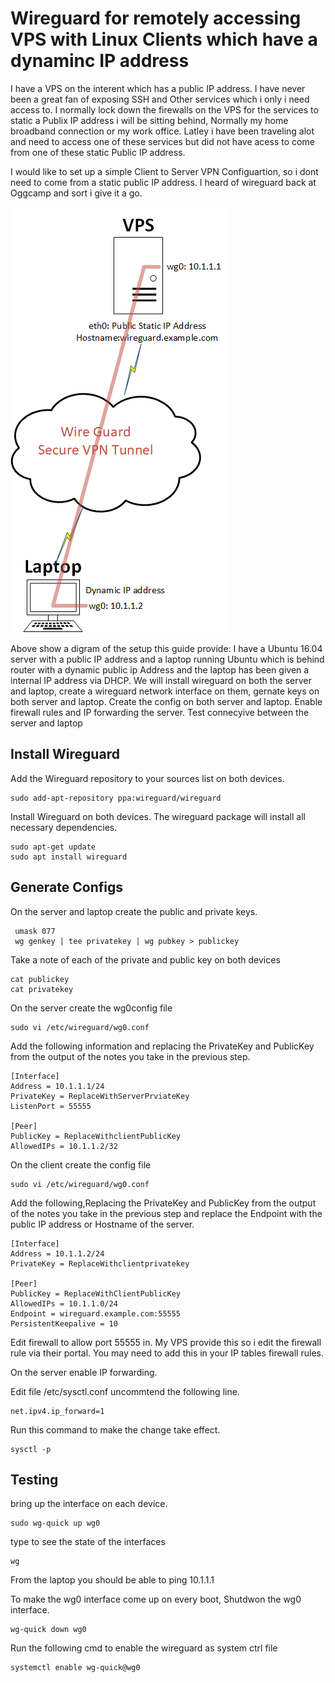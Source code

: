 # Wireguard for remotely accessing VPS with Linux Clients which have a dynaminc IP address

I have a VPS on the interent which has a public IP address. I have never been a great fan of exposing SSH and Other services which i only i need access to. I normally lock down the firewalls on the VPS for the services to static a Publix IP address i will be sitting behind, Normally my home broadband connection or my work office. Latley i have been traveling alot and need to access one of these services but did not have acess to come from one of these static Public IP address.

I would like to set up a simple Client to Server VPN Configuartion, so i dont need to come from a static public IP address. I heard of wireguard back at Oggcamp and sort i give it a go.


![Wireguard Overview](wireguard.png)

Above show a digram of the setup this guide provide: I have a Ubuntu 16.04 server with a public IP address and a laptop running Ubuntu which is behind router with a dynamic public ip Address and the laptop has been given a internal IP address via DHCP. We will install wireguard on both the server and laptop, create a wireguard network interface on them, gernate keys on both server and laptop. Create the config on both server and laptop. Enable firewall rules and IP forwarding the server. Test connecyive between the server and laptop

## Install Wireguard

Add the Wireguard repository to your sources list on both devices. 
```
sudo add-apt-repository ppa:wireguard/wireguard
```

Install Wireguard on both devices. The wireguard package will install all necessary dependencies.

```
sudo apt-get update
sudo apt install wireguard
```

## Generate Configs

On the server and laptop create the public and private keys.
```
 umask 077
 wg genkey | tee privatekey | wg pubkey > publickey

```
Take a note of each of the private and public key on both devices
```
cat publickey
cat privatekey
```
On the server create the wg0config file

```
sudo vi /etc/wireguard/wg0.conf
```
Add the following information and replacing the PrivateKey and PublicKey from the output of the notes you take in the previous step.
```
[Interface]
Address = 10.1.1.1/24
PrivateKey = ReplaceWithServerPrviateKey
ListenPort = 55555

[Peer]
PublicKey = ReplaceWithclientPublicKey
AllowedIPs = 10.1.1.2/32
```

On the client create the config file

```
sudo vi /etc/wireguard/wg0.conf
```
Add the following,Replacing the PrivateKey and PublicKey from the output of the notes you take in the previous step and replace the Endpoint with the public IP address or Hostname of the server.
```
[Interface]
Address = 10.1.1.2/24
PrivateKey = ReplaceWithclientprivatekey

[Peer]
PublicKey = ReplaceWithClientPublicKey
AllowedIPs = 10.1.1.0/24
Endpoint = wireguard.example.com:55555
PersistentKeepalive = 10
````

Edit firewall to allow port 55555 in. My VPS provide this so i edit the firewall rule via their portal. You may need to add this in your IP tables firewall rules.

On the server enable IP forwarding.

Edit file /etc/sysctl.conf uncommtend the following line.

```
net.ipv4.ip_forward=1
```
Run this command to make the change take effect.
```
sysctl -p
```
## Testing

bring up the interface on each device.
```
sudo wg-quick up wg0
```
type to see the state of the interfaces
```
wg
```
From the laptop you should be able to ping 10.1.1.1

To make the wg0 interface come up on every boot, Shutdwon the wg0 interface.
```
wg-quick down wg0
```
Run the following cmd to enable the wireguard as system ctrl file
```
systemctl enable wg-quick@wg0
```

